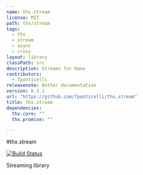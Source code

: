 ```yaml
---
name: thx.stream
license: MIT
path: thx/stream
tags: 
  - thx
  - stream
  - async
  - cross
layout: library
classPath: src
description: Streams for Haxe
contributors: 
  - fponticelli
releasenote: Better documentation
version: 0.3.1
url: "https://github.com/fponticelli/thx.stream"
title: thx.stream
dependencies: 
  thx.core: ""
  thx.promise: ""

---
```


#thx.stream

[![Build Status](https://travis-ci.org/fponticelli/thx.stream.svg)](https://travis-ci.org/fponticelli/thx.stream)

Streaming library
